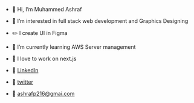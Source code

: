 - 👋 Hi, I’m Muhammed Ashraf
- 👀 I’m interested in full stack web development and Graphics Designing
- ✏️ I create UI in Figma
- 🌱 I’m currently learning AWS Server management
- 💞️ I love to work on next.js

- 🔗 [LinkedIn](https://www.linkedin.com/in/muhammed-asraf-95740a212/)
- 🔗 [twitter](https://twitter.com/AshrafPookkodan)
- 🔗 [ashrafp216@gmai.com](ashrafp216@gmai.com)


<!---
ashrafp216/ashrafp216 is a ✨ special ✨ repository because its `README.md` (this file) appears on your GitHub profile.
You can click the Preview link to take a look at your changes.
--->
